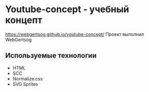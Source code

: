 # Youtube-concept - учебный концепт
https://webgertsog.github.io/youtube-concept/
Проект выполнил WebGertsog

## Используемые технологии
- HTML
- SCC
- Normalize.css
- SVG Sprites
